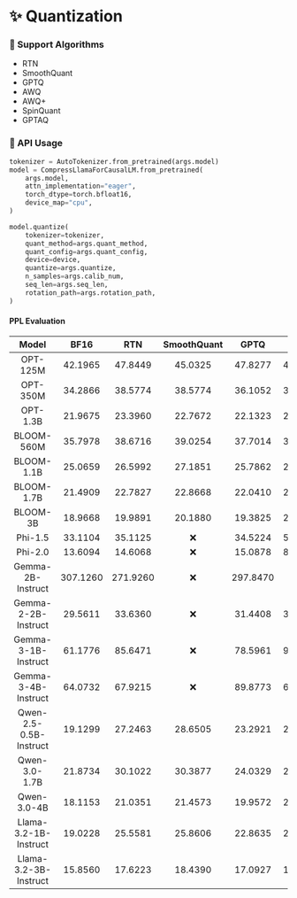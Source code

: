 # ✨ Quantization

### 🦜 Support Algorithms
- RTN
- SmoothQuant
- GPTQ
- AWQ
- AWQ+
- SpinQuant
- GPTAQ

### 🦁 API Usage

```python
tokenizer = AutoTokenizer.from_pretrained(args.model)
model = CompressLlamaForCausalLM.from_pretrained(
    args.model,
    attn_implementation="eager",
    torch_dtype=torch.bfloat16,
    device_map="cpu",
)

model.quantize(
    tokenizer=tokenizer,
    quant_method=args.quant_method,
    quant_config=args.quant_config,
    device=device,
    quantize=args.quantize,
    n_samples=args.calib_num,
    seq_len=args.seq_len,
    rotation_path=args.rotation_path,
)
```

#### PPL Evaluation

| Model | BF16 | RTN | SmoothQuant | GPTQ | AWQ | AWQ+ | SpinQuant | GPTAQ |
| :---: | :---: | :---: | :---: | :---: | :---: | :---: | :---: | :---: |
| OPT-125M | 42.1965 | 47.8449 | 45.0325 | 47.8277 | 47.3636 | 46.5827 | ❌ | 45.3564 |
| OPT-350M | 34.2866 | 38.5774 | 38.5774 | 36.1052 | 37.6461 | 36.4058 | ❌ | 37.1613 |
| OPT-1.3B | 21.9675 | 23.3960 | 22.7672 | 22.1323 | 22.6504 | 22.3655 | ❌ | 22.1714 |
| BLOOM-560M | 35.7978 | 38.6716 | 39.0254 | 37.7014 | 39.2614 | 38.3677 | ❌ | 37.1563 |
| BLOOM-1.1B | 25.0659 | 26.5992 | 27.1851 | 25.7862 | 27.1075 | 26.1620 | ❌ | 25.5350 |
| BLOOM-1.7B | 21.4909 | 22.7827 | 22.8668 | 22.0410 | 23.1552 | 22.3943 | ❌ | 21.7850 |
| BLOOM-3B | 18.9668 | 19.9891 | 20.1880 | 19.3825 | 20.3097 | 19.7093 | ❌ | 19.1481 |
| Phi-1.5 | 33.1104 | 35.1125 | ❌ | 34.5224 | 54.3485 | 53.5180 | ❌ | 33.8408 |
| Phi-2.0 | 13.6094 | 14.6068 | ❌ | 15.0878 | 83.0253 | 83.8705 | ❌ | 14.5594 |
| Gemma-2B-Instruct | 307.1260 | 271.9260 | ❌ | 297.8470 | ❌ | ❌ | ❌ | 298.3340 |
| Gemma-2-2B-Instruct | 29.5611 | 33.6360 | ❌ | 31.4408 | 31.3707 | 32.5728 | ❌ | 30.5865 |
| Gemma-3-1B-Instruct | 61.1776 | 85.6471 | ❌ | 78.5961 | 91.5226 | 79.6050 | ❌ | 66.1756 |
| Gemma-3-4B-Instruct | 64.0732 | 67.9215 | ❌ | 89.8773 | 65.9059 | 80.6274 | ❌ | 67.5955 |
| Qwen-2.5-0.5B-Instruct | 19.1299 | 27.2463 | 28.6505 | 23.2921 | 29.5395 | 24.8097 | ❌ | 21.3044 |
| Qwen-3.0-1.7B | 21.8734 | 30.1022 | 30.3877 | 24.0329 | 27.8481 | 25.5153 | ❌ | 22.4062 |
| Qwen-3.0-4B | 18.1153 | 21.0351 | 21.4573 | 19.9572 | 22.6069 | 20.7681 | ❌ |  |
| Llama-3.2-1B-Instruct | 19.0228 | 25.5581 | 25.8606 | 22.8635 | 24.3941 | 22.6888 | 21.1071 | 21.1501 |
| Llama-3.2-3B-Instruct | 15.8560 | 17.6223 | 18.4390 | 17.0927 | 18.1077 | 17.3577 | 16.9951 |  |
